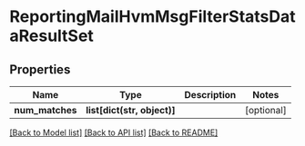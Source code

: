 # ReportingMailHvmMsgFilterStatsDataResultSet

## Properties
Name | Type | Description | Notes
------------ | ------------- | ------------- | -------------
**num_matches** | **list[dict(str, object)]** |  | [optional] 

[[Back to Model list]](../README.md#documentation-for-models) [[Back to API list]](../README.md#documentation-for-api-endpoints) [[Back to README]](../README.md)

